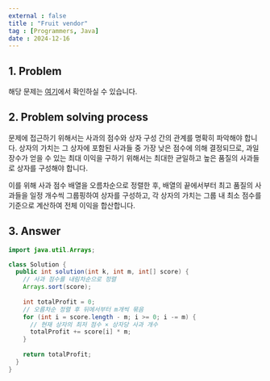 ```yaml
---
external : false
title : "Fruit vendor"
tag : [Programmers, Java]
date : 2024-12-16
---
```


## 1. Problem

해당 문제는 [여기](https://school.programmers.co.kr/learn/courses/30/lessons/135808)에서 확인하실 수 있습니다.

## 2. Problem solving process

문제에 접근하기 위해서는 사과의 점수와 상자 구성 간의 관계를 명확히 파악해야 합니다. 상자의 가치는 그 상자에 포함된 사과들 중 가장 낮은 점수에 의해 결정되므로, 과일 장수가 얻을 수 있는 최대 이익을 구하기 위해서는 최대한 균일하고 높은 품질의 사과들로 상자를 구성해야 합니다.

이를 위해 사과 점수 배열을 오름차순으로 정렬한 후, 배열의 끝에서부터 최고 품질의 사과들을 일정 개수씩 그룹핑하여 상자를 구성하고, 각 상자의 가치는 그룹 내 최소 점수를 기준으로 계산하여 전체 이익을 합산합니다.

## 3. Answer

```java
import java.util.Arrays;

class Solution {
  public int solution(int k, int m, int[] score) {
    // 사과 점수를 내림차순으로 정렬
    Arrays.sort(score);
    
    int totalProfit = 0;
    // 오름차순 정렬 후 뒤에서부터 m개씩 묶음
    for (int i = score.length - m; i >= 0; i -= m) {
      // 현재 상자의 최저 점수 × 상자당 사과 개수
      totalProfit += score[i] * m;
    }
    
    return totalProfit;
  }
}
```
